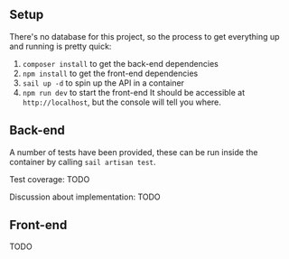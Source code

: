 ## Setup

There's no database for this project, so the process to get everything up and running is pretty quick:

1. `composer install` to get the back-end dependencies
2. `npm install` to get the front-end dependencies
3. `sail up -d` to spin up the API in a container
4. `npm run dev` to start the front-end It should be accessible at `http://localhost`, but the console will tell you where.

## Back-end

A number of tests have been provided, these can be run inside the container by calling `sail artisan test`.

Test coverage:
TODO

Discussion about implementation:
TODO

## Front-end

TODO
